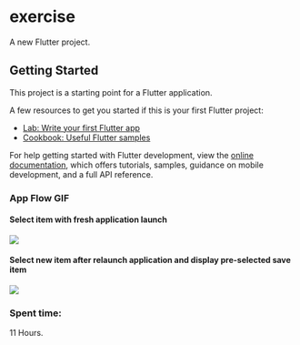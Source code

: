 # exercise

A new Flutter project.

## Getting Started

This project is a starting point for a Flutter application.

A few resources to get you started if this is your first Flutter project:

- [Lab: Write your first Flutter app](https://docs.flutter.dev/get-started/codelab)
- [Cookbook: Useful Flutter samples](https://docs.flutter.dev/cookbook)

For help getting started with Flutter development, view the
[online documentation](https://docs.flutter.dev/), which offers tutorials,
samples, guidance on mobile development, and a full API reference.

### App Flow GIF
#### Select item with fresh application launch
![](https://github.com/dexbytesinfotech/exercise-sample/blob/development/media/first_time_select.gif)
#### Select new item after relaunch application and display pre-selected save item
![](https://github.com/dexbytesinfotech/exercise-sample/blob/development/media/second_time_select.gif)

### Spent time: 
  11 Hours.